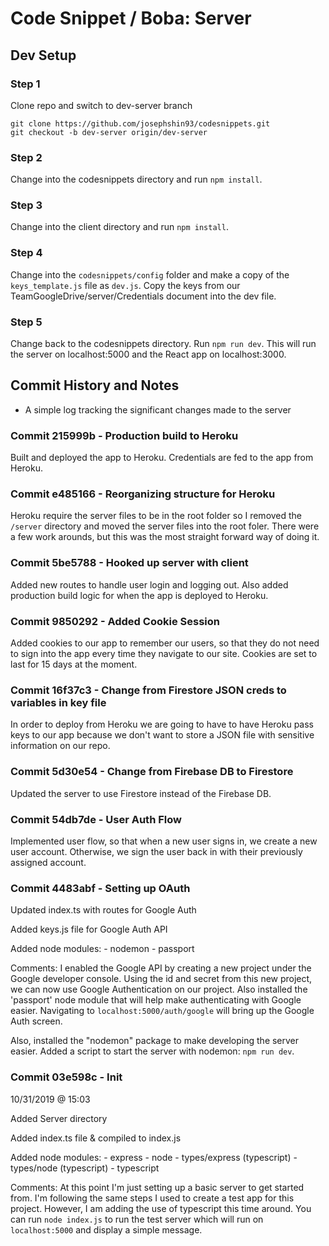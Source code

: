 # Code Snippet / Boba: Server

## Dev Setup 

### Step 1
Clone repo and switch to dev-server branch
```
git clone https://github.com/josephshin93/codesnippets.git
git checkout -b dev-server origin/dev-server
```

### Step 2
Change into the codesnippets directory and run `npm install`.

### Step 3
Change into the client directory and run `npm install`.

### Step 4
Change into the `codesnippets/config` folder and make a copy of the `keys_template.js` file as `dev.js`. Copy the keys from our TeamGoogleDrive/server/Credentials document into the dev file. 

### Step 5
Change back to the codesnippets directory. Run `npm run dev`. This will run the server on localhost:5000 and the React app on localhost:3000.



## Commit History and Notes
- A simple log tracking the significant changes made to the server

 
### Commit 215999b - Production build to Heroku
Built and deployed the app to Heroku. Credentials are fed to the app from Heroku. 


### Commit e485166 - Reorganizing structure for Heroku
Heroku require the server files to be in the root folder so I removed the `/server` directory and moved the server files into the root foler. There were a few work arounds, but this was the most straight forward way of doing it. 

### Commit 5be5788 - Hooked up server with client
Added new routes to handle user login and logging out. Also added production build logic for when the app is deployed to Heroku.


### Commit 9850292 - Added Cookie Session

Added cookies to our app to remember our users, so that they do not need to sign into the app every time they navigate to our site. Cookies are set to last for 15 days at the moment.

### Commit 16f37c3 - Change from Firestore JSON creds to variables in key file

In order to deploy from Heroku we are going to have to have Heroku pass keys to our app because we don't want to store a JSON file with sensitive information on our repo. 

### Commit 5d30e54 - Change from Firebase DB to Firestore

Updated the server to use Firestore instead of the Firebase DB. 

### Commit 54db7de - User Auth Flow

Implemented user flow, so that when a new user signs in, we create a new user account. Otherwise, we sign the user back in with their previously assigned account. 

### Commit 4483abf - Setting up OAuth
Updated index.ts with routes for Google Auth

Added keys.js file for Google Auth API

Added node modules:
    - nodemon
    - passport

Comments:
I enabled the Google API by creating a new project under the Google developer console. Using the id and secret from this new project, we can now use Google Authentication on our project. Also installed the 'passport' node module that will help make authenticating with Google easier. Navigating to `localhost:5000/auth/google` will bring up the Google Auth screen.

Also, installed the "nodemon" package to make developing the server easier. Added a script to start the server with nodemon: `npm run dev`.


### Commit 03e598c - Init
10/31/2019 @ 15:03

Added Server directory

Added index.ts file & compiled to index.js

Added node modules:
    - express
    - node
    - types/express (typescript)
    - types/node (typescript)
    - typescript

Comments:
At this point I'm just setting up a basic server to get started from. I'm following the same steps I used to create a test app for this project. However, I am adding the use of typescript this time around. You can run `node index.js` to run the test server which will run on `localhost:5000` and display a simple message. 